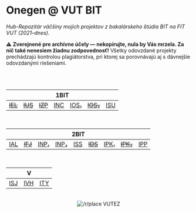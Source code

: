 # Onegen @ VUT BIT

_Hub-Repozitár väčšiny mojich projektov z bakalárskeho štúdia BIT na FIT VUT (2021–dnes)._

⚠️ **Zverejnené pre archívne účely — nekopírujte, nula by Vás mrzela. Za nič také nenesiem žiadnu zodpovednosť!** Všetky odovzdané projekty prechádzajú kontrolou plagiátorstva, pri ktorej sa porovnávajú aj s dávnejšie odovzdanými riešeniami.

<div align="center"><br /><br />
<table>
<thead>
  <tr>
    <th colspan="7">1BIT</th>
  </tr>
</thead>
<tbody>
  <tr>
    <td><a href="https://github.com/nickonegen/VUT-FIT-IEL2021-projekt"><s>IEL</s></a></td>
    <td><a href="https://github.com/nickonegen/sukromne/tree/main/archv/VUT-FIT/IUS2021-projekty"><s>IUS</s></a></td>
    <td><a href="https://github.com/nickonegen/sukromne/tree/main/archv/VUT-FIT/IZP2021-projekty"><s>IZP</s></a></td>
    <td><a href="https://github.com/nickonegen/VUT-FIT-INC2022-projekt">INC</a></td>
    <td><a href="https://github.com/nickonegen/VUT-FIT-IOS2022-projekt1">IOS₁</a></td>
    <td><a href="https://github.com/nickonegen/VUT-FIT-IOS2022-projekt2"><s>IOS₂</s></a></td>
    <td><a href="https://github.com/nickonegen/VUT-FIT-ISU2022-cvicenia">ISU</a></td>
  </tr>
</tbody>
</table><br />
  
<table>
<thead>
  <tr>
    <th colspan="9">2BIT</th>
  </tr>
</thead>
<tbody>
  <tr>
    <td><a href="https://github.com/nickonegen/VUT-FIT-IAL2022-ulohy">IAL</a></td>
    <td><a href="https://github.com/nickonegen/VUT-FIT-IFJ2022-projekt/"><s>IFJ</s></a></td>
    <td><a href="https://github.com/nickonegen/VUT-FIT-INP2022-projekt1">INP₁</a></td>
    <td><a href="https://github.com/nickonegen/VUT-FIT-INP2022-projekt2">INP₂</a></td>
    <td><a href="https://github.com/nickonegen/VUT-FIT-ISS2022-projekt">ISS</a></td>
    <td><a href="https://github.com/nickonegen/VUT-FIT-IDS2023-projekt"><s>IDS</s></a></td>
    <td><a href="https://github.com/nickonegen/VUT-FIT-IPK2023-projekt1">IPK₁</a></td>
    <td><a href="https://github.com/nickonegen/VUT-FIT-IPK2023-projekt2"><s>IPK₂</s></a></td>
    <td><a href="https://github.com/nickonegen/VUT-FIT-IPP2023-projekt">IPP</a></td>
  </tr>
</tbody>
</table><br />
  
  <table>
<thead>
  <tr>
    <th colspan="3">V</th>
  </tr>
</thead>
<tbody>
  <tr>
    <td><a href="https://github.com/nickonegen/VUT-FIT-ISJ2023-projekty">ISJ</a></td>
    <td><a href="https://github.com/nickonegen/VUT-FIT-IVH2023-projekt">IVH</a></td>
    <td><a href="https://github.com/nickonegen/VUT-FIT-ITY2023-projekty">ITY</a></td>
  </tr>
</tbody>
</table><br />
  
  <img src="https://github.com/nickonegen/nickonegen/assets/84882649/3513d5bc-1f52-4b2d-8594-2201a86bff97" alt="/r/place VUTEZ" />
</div>
